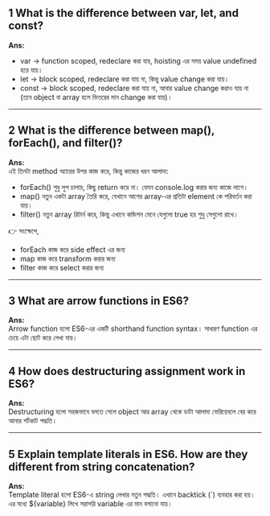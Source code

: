 

## 1️ What is the difference between var, let, and const?
**Ans:**

- var → function scoped, redeclare করা যায়, hoisting এর সময় value undefined হয়ে যায়।  
- let → block scoped, redeclare করা যায় না, কিন্তু value change করা যায়।  
- const → block scoped, redeclare করা যায় না, আবার value change করাও যায় না (তবে object বা array হলে ভিতরের মান change করা যায়)।  

---

## 2️ What is the difference between map(), forEach(), and filter()?
**Ans:**  
এই তিনটা method অ্যারের উপর কাজ করে, কিন্তু কাজের ধরন আলাদা:

- forEach() শুধু লুপ চালায়, কিছু return করে না। যেমন console.log করার জন্য কাজে লাগে।  
- map() নতুন একটা array তৈরি করে, যেখানে আগের array-এর প্রতিটা element কে পরিবর্তন করা যায়।  
- filter() নতুন array রিটার্ন করে, কিন্তু এখানে কন্ডিশন মেনে যেগুলো true হয় শুধু সেগুলো রাখে।  

👉 সংক্ষেপে,  
- forEach কাজ করে side effect এর জন্য  
- map কাজ করে transform করার জন্য  
- filter কাজ করে select করার জন্য  

---

## 3️ What are arrow functions in ES6?
**Ans:**  
Arrow function হলো ES6-এর একটি shorthand function syntax। সাধারণ function এর চেয়ে এটা ছোট করে লেখা যায়।  

---

## 4️ How does destructuring assignment work in ES6?
**Ans:**  
Destructuring হলো সহজভাবে বলতে গেলে object আর array থেকে ডাটা আলাদা ভেরিয়েবলে বের করে আনার শর্টকাট পদ্ধতি।  

---

## 5️ Explain template literals in ES6. How are they different from string concatenation?
**Ans:**  
Template literal হলো ES6-এ string লেখার নতুন পদ্ধতি। এখানে backtick (`) ব্যবহার করা হয়। এর মধ্যে ${variable} লিখে সরাসরি variable এর মান বসানো যায়।  